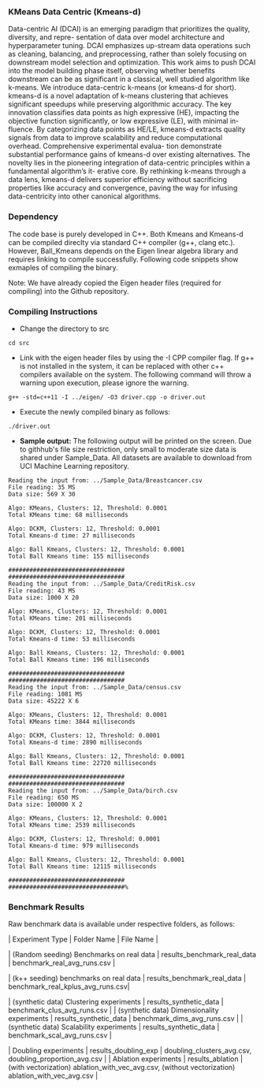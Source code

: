### KMeans Data Centric (Kmeans-d)

Data-centric AI (DCAI) is an emerging paradigm that prioritizes the quality, diversity, and repre-
sentation of data over model architecture and hyperparameter tuning. DCAI emphasizes up-stream data operations such as cleaning, balancing, and preprocessing, rather than solely focusing
on downstream model selection and optimization. This work aims to push DCAI into the model building phase itself, observing whether benefits downstream can be as significant in a classical, well studied algorithm like k-means. We introduce data-centric k-means (or kmeans-d for
short). kmeans-d is a novel adaptation of k-means clustering that achieves significant speedups while preserving algorithmic accuracy. The key innovation classifies data points as high expressive
(HE), impacting the objective function significantly, or low expressive (LE), with minimal in-
fluence. By categorizing data points as HE/LE, kmeans-d extracts quality signals from data to
improve scalability and reduce computational overhead. Comprehensive experimental evalua-
tion demonstrate substantial performance gains of kmeans-d over existing alternatives. The novelty
lies in the pioneering integration of data-centric principles within a fundamental algorithm’s it-
erative core. By rethinking k-means through a data lens, kmeans-d delivers superior efficiency
without sacrificing properties like accuracy and convergence, paving the way for infusing data-centricity into other canonical algorithms.


### Dependency

The code base is purely developed in C++. Both Kmeans and Kmeans-d can be compiled direclty via standard C++ compiler (g++, clang etc.). However, Ball_Kmeans depends on the Eigen linear algebra library and requires linking to compile successfully. Following code snippets show exmaples of compiling the binary.

Note: We have already copied the Eigen header files (required for compiling) into the Github repository.

### Compiling Instructions

- Change the directory to src

```
cd src
```

- Link with the eigen header files by using the -I CPP compiler flag. If g++ is not installed in the system, it can be replaced with other c++ compilers available on the system. The following command will throw a warning upon execution, please ignore the warning.

```
g++ -std=c++11 -I ../eigen/ -O3 driver.cpp -o driver.out 
```

- Execute the newly compiled binary as follows:

```
./driver.out
```

- __Sample output:__ The following output will be printed on the screen. Due to githhub's file size restriction, only small to moderate size data is shared under Sample_Data. All datasets are available to download from UCI Machine Learning repository.

```
Reading the input from: ../Sample_Data/Breastcancer.csv
File reading: 35 MS
Data size: 569 X 30

Algo: KMeans, Clusters: 12, Threshold: 0.0001
Total KMeans time: 68 milliseconds

Algo: DCKM, Clusters: 12, Threshold: 0.0001
Total Kmeans-d time: 27 milliseconds

Algo: Ball Kmeans, Clusters: 12, Threshold: 0.0001
Total Ball Kmeans time: 155 milliseconds

#################################
#################################
Reading the input from: ../Sample_Data/CreditRisk.csv
File reading: 43 MS
Data size: 1000 X 20

Algo: KMeans, Clusters: 12, Threshold: 0.0001
Total KMeans time: 201 milliseconds

Algo: DCKM, Clusters: 12, Threshold: 0.0001
Total Kmeans-d time: 53 milliseconds

Algo: Ball Kmeans, Clusters: 12, Threshold: 0.0001
Total Ball Kmeans time: 196 milliseconds

#################################
#################################
Reading the input from: ../Sample_Data/census.csv
File reading: 1081 MS
Data size: 45222 X 6

Algo: KMeans, Clusters: 12, Threshold: 0.0001
Total KMeans time: 3844 milliseconds

Algo: DCKM, Clusters: 12, Threshold: 0.0001
Total Kmeans-d time: 2890 milliseconds

Algo: Ball Kmeans, Clusters: 12, Threshold: 0.0001
Total Ball Kmeans time: 22720 milliseconds

#################################
#################################
Reading the input from: ../Sample_Data/birch.csv
File reading: 650 MS
Data size: 100000 X 2

Algo: KMeans, Clusters: 12, Threshold: 0.0001
Total KMeans time: 2539 milliseconds

Algo: DCKM, Clusters: 12, Threshold: 0.0001
Total Kmeans-d time: 979 milliseconds

Algo: Ball Kmeans, Clusters: 12, Threshold: 0.0001
Total Ball Kmeans time: 12115 milliseconds

#################################
#################################%
```

### Benchmark Results

Raw benchmark data is available under respective folders, as follows:

| Experiment Type | Folder Name | File Name |

| (Random seeding) Benchmarks on real data | results_benchmark_real_data | benchmark_real_avg_runs.csv |

| (k++ seeding) benchmarks on real data | results_benchmark_real_data | benchmark_real_kplus_avg_runs.csv|

| (synthetic data) Clustering experiments | results_synthetic_data | benchmark_clus_avg_runs.csv |
| (synthetic data) Dimensionality experiments | results_synthetic_data | benchmark_dims_avg_runs.csv |
| (synthetic data) Scalability experiments | results_synthetic_data | benchmark_scal_avg_runs.csv |

| Doubling experiments | results_doubling_exp | doubling_clusters_avg.csv, doubling_proportion_avg.csv |
| Ablation experiments | results_ablation | (with vectorization) ablation_with_vec_avg.csv, (without vectorization) ablation_with_vec_avg.csv |



